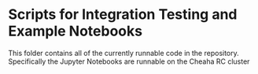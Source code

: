 # Scripts for Integration Testing and Example Notebooks

This folder contains all of the currently runnable code in the repository. Specifically the Jupyter Notebooks are runnable on the Cheaha RC cluster 